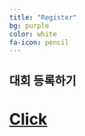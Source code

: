 ```yaml
---
title: "Register"
bg: purple
color: white
fa-icon: pencil
---
```


## 대회 등록하기

# [Click](https://docs.google.com/forms/d/e/1FAIpQLScWv1iVOKQqEtIO51QcV8rYU1L0IszFkLFyybyFhAaLsFPqhA/viewform)